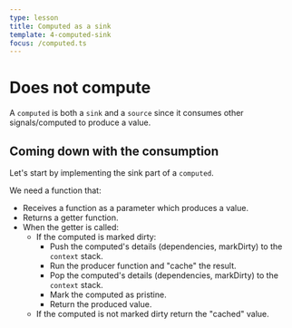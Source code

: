```yaml
---
type: lesson
title: Computed as a sink
template: 4-computed-sink
focus: /computed.ts
---
```


# Does not compute

A `computed` is both a `sink` and a `source` since it consumes other signals/computed to produce a value.

## Coming down with the consumption

Let's start by implementing the sink part of a `computed`.

We need a function that:

- Receives a function as a parameter which produces a value.
- Returns a getter function.
- When the getter is called:
  - If the computed is marked dirty:
    - Push the computed's details (dependencies, markDirty) to the `context` stack.
    - Run the producer function and "cache" the result.
    - Pop the computed's details (dependencies, markDirty) to the `context` stack.
    - Mark the computed as pristine.
    - Return the produced value.
  - If the computed is not marked dirty return the "cached" value.
